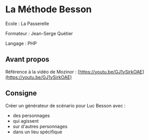 # La Méthode Besson

Ecole : La Passerelle

Formateur : Jean-Serge Quétier

Langage : PHP

## Avant propos

Référence à la vidéo de Mozinor : [https://youtu.be/GJ1ySirkOAE](https://youtu.be/GJ1ySirkOAE)


## Consigne

Créer un générateur de scénario pour Luc Besson avec :
- des personnages
- qui agissent
- sur d'autres personnages
- dans un lieu spécifique

